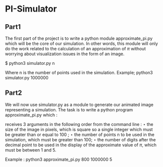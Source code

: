 # PI-Simulator

## Part1 
The first part of the project is to write a python module approximate_pi.py which will be the core of our simulation. 
In other words, this module will only do the work related to the calculation of an approximation of $\pi$ without worrying about visualization issues in the form of an image.

$ python3 simulator.py n

Where n is the number of points used in the simulation. Example; python3 simulator.py 1000000


## Part2

We will now use simulator.py as a module to generate our animated image representing a simulation. The task is to write a python program approximate_pi.py which :

receives 3 arguments in the following order from the command line :
$\star$ the size of the image in pixels, which is square so a single integer which must be greater than or equal to 100 ;
$\star$  the number of points n to be used in the simulation, which must be greater than 100;
$\star$ the number of digits after the decimal point to be used in the display of the approximate value of $\pi$, which must be between 1 and 5.

Example : python3 approximate_pi.py 800 1000000 5




